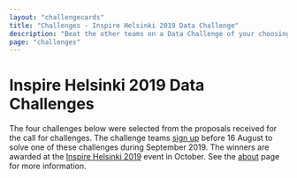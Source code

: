 ```yaml
---
layout: "challengecards"
title: "Challenges - Inspire Helsinki 2019 Data Challenge"
description: "Beat the other teams on a Data Challenge of your choosing in September 2019"
page: "challenges"
---
```

# Inspire Helsinki 2019 Data Challenges

The four challenges below were selected from the proposals received for the call for challenges. The challenge teams [sign up](./signup.html) before 16 August to
solve one of these challenges during September 2019. The winners are awarded at the [Inspire Helsinki 2019](https://www.inspire-helsinki-2019.fi/) event in October.
See the [about](./about.html) page for more information.
